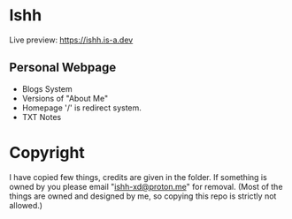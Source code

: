 # Ishh
Live preview: https://ishh.is-a.dev

## Personal Webpage 
- Blogs System
- Versions of "About Me" 
- Homepage '/' is redirect system. 
- TXT Notes

# Copyright
I have copied few things, credits are given in the folder. If something is owned by you please email "ishh-xd@proton.me" for removal.
(Most of the things are owned and designed by me, so copying this repo is strictly not allowed.)
